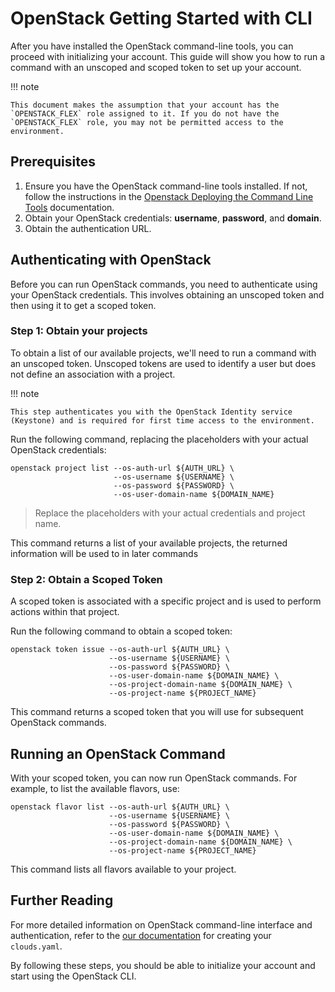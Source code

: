 # OpenStack Getting Started with CLI

After you have installed the OpenStack command-line tools, you can proceed with initializing your account. This guide will show you how to run a command with an unscoped and scoped token to set up your account.

!!! note

    This document makes the assumption that your account has the `OPENSTACK_FLEX` role assigned to it. If you do not have the `OPENSTACK_FLEX` role, you may not be permitted access to the environment.

## Prerequisites

1. Ensure you have the OpenStack command-line tools installed. If not, follow the instructions in the [Openstack Deploying the Command Line Tools](openstack-deploy-cli.md) documentation.
2. Obtain your OpenStack credentials: **username**, **password**, and **domain**.
3. Obtain the authentication URL.

## Authenticating with OpenStack

Before you can run OpenStack commands, you need to authenticate using your OpenStack credentials. This involves obtaining an unscoped token and then using it to get a scoped token.

### Step 1: Obtain your projects

To obtain a list of our available projects, we'll need to run a command with an unscoped token. Unscoped tokens are used to identify a user but does not define an association with a project.

!!! note

    This step authenticates you with the OpenStack Identity service (Keystone) and is required for first time access to the environment.

Run the following command, replacing the placeholders with your actual OpenStack credentials:

``` shell
openstack project list --os-auth-url ${AUTH_URL} \
                       --os-username ${USERNAME} \
                       --os-password ${PASSWORD} \
                       --os-user-domain-name ${DOMAIN_NAME}
```

> Replace the placeholders with your actual credentials and project name.

This command returns a list of your available projects, the returned information will be used to in later commands

### Step 2: Obtain a Scoped Token

A scoped token is associated with a specific project and is used to perform actions within that project.

Run the following command to obtain a scoped token:

``` shell
openstack token issue --os-auth-url ${AUTH_URL} \
                      --os-username ${USERNAME} \
                      --os-password ${PASSWORD} \
                      --os-user-domain-name ${DOMAIN_NAME} \
                      --os-project-domain-name ${DOMAIN_NAME} \
                      --os-project-name ${PROJECT_NAME}
```

This command returns a scoped token that you will use for subsequent OpenStack commands.

## Running an OpenStack Command

With your scoped token, you can now run OpenStack commands. For example, to list the available flavors, use:

``` shell
openstack flavor list --os-auth-url ${AUTH_URL} \
                      --os-username ${USERNAME} \
                      --os-password ${PASSWORD} \
                      --os-user-domain-name ${DOMAIN_NAME} \
                      --os-project-domain-name ${DOMAIN_NAME} \
                      --os-project-name ${PROJECT_NAME}
```

This command lists all flavors available to your project.

## Further Reading

For more detailed information on OpenStack command-line interface and authentication, refer to the [our documentation](openstack-clouds.md) for creating your `clouds.yaml`.

By following these steps, you should be able to initialize your account and start using the OpenStack CLI.

